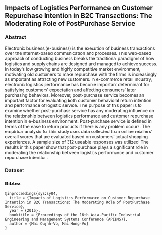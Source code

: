 ## Impacts of Logistics Performance on Customer Repurchase Intention in B2C Transactions: The Moderating Role of PostPurchase Service

### Abstract

Electronic business (e-business) is the execution of business transactions over the Internet-based communication and processes. This web-based approach of conducting business breaks the traditional paradigms of how logistics and supply chains are designed and managed to achieve success. In today's low growing and highly competitive market environment, motivating old customers to make repurchase with the firms is increasingly as important as attracting new customers. In e-commerce retail industry, electronic logistics performance has become important determinant for satisfying customers’ expectation and affecting consumers’ later purchasing behaviors. Moreover, post-purchase service becomes an important factor for evaluating both customer behavioral return intention and performance of logistic service. The purpose of this paper is to examine whether post-purchase service has any moderating influence on the relationship between logistics performance and customer repurchase intention in e-business environment. Post-purchase service is defined in terms of the ease to return products if there is any problem occurs. The empirical analysis for this study uses data collected from online retailers’ overall scores that are evaluated based on customers’ actual shopping experiences. A sample size of 312 useable responses was utilized. The results in this paper show that post-purchase plays a significant role in moderating the relationship between logistics performance and customer repurchase intention.

### Dataset

### Bibtex
```
@inproceedings{syszsy04,
  title = {Impacts of Logistics Performance on Customer Repurchase Intention in B2C Transactions: The Moderating Role of PostPurchase Service},
  year = {2015},
  booktitle = {Proceedings of the 16th Asia-Pacific Industrial Engineering and Management Systems Conference (APIEMS)},
  author = {Mai Quynh-Vo, Mai Hong-Vo}
}
```
